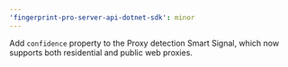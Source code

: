 ```yaml
---
'fingerprint-pro-server-api-dotnet-sdk': minor
---
```


Add `confidence` property to the Proxy detection Smart Signal, which now supports both residential and public web proxies.